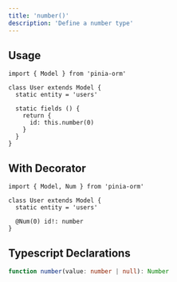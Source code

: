 ```yaml
---
title: 'number()'
description: 'Define a number type'
---
```


## Usage

````js[User.js]
import { Model } from 'pinia-orm'

class User extends Model {
  static entity = 'users'

  static fields () {
    return {
      id: this.number(0)
    }
  }
}
````

## With Decorator

````ts[User.ts]
import { Model, Num } from 'pinia-orm'

class User extends Model {
  static entity = 'users'
  
  @Num(0) id!: number
}
````

## Typescript Declarations

````ts
function number(value: number | null): Number
````
